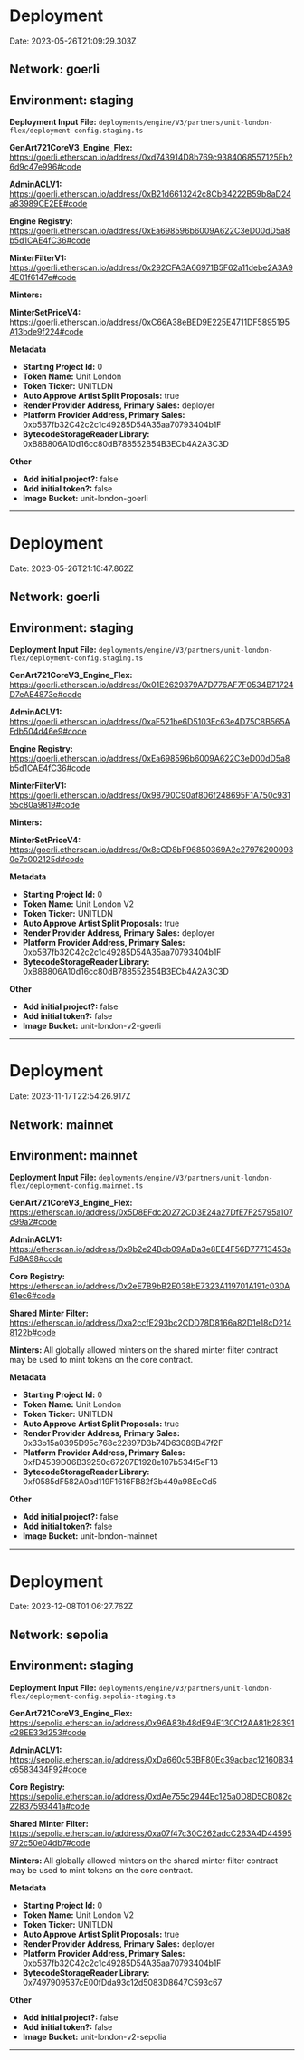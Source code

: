 # Deployment

Date: 2023-05-26T21:09:29.303Z

## **Network:** goerli

## **Environment:** staging

**Deployment Input File:** `deployments/engine/V3/partners/unit-london-flex/deployment-config.staging.ts`

**GenArt721CoreV3_Engine_Flex:** https://goerli.etherscan.io/address/0xd743914D8b769c9384068557125Eb26d9c47e996#code

**AdminACLV1:** https://goerli.etherscan.io/address/0xB21d6613242c8CbB4222B59b8aD24a83989CE2EE#code

**Engine Registry:** https://goerli.etherscan.io/address/0xEa698596b6009A622C3eD00dD5a8b5d1CAE4fC36#code

**MinterFilterV1:** https://goerli.etherscan.io/address/0x292CFA3A66971B5F62a11debe2A3A94E01f6147e#code

**Minters:**

**MinterSetPriceV4:** https://goerli.etherscan.io/address/0xC66A38eBED9E225E4711DF5895195A13bde9f224#code

**Metadata**

- **Starting Project Id:** 0
- **Token Name:** Unit London
- **Token Ticker:** UNITLDN
- **Auto Approve Artist Split Proposals:** true
- **Render Provider Address, Primary Sales:** deployer
- **Platform Provider Address, Primary Sales:** 0xb5B7fb32C42c2c1c49285D54A35aa70793404b1F
- **BytecodeStorageReader Library:** 0xB8B806A10d16cc80dB788552B54B3ECb4A2A3C3D

**Other**

- **Add initial project?:** false
- **Add initial token?:** false
- **Image Bucket:** unit-london-goerli

---

# Deployment

Date: 2023-05-26T21:16:47.862Z

## **Network:** goerli

## **Environment:** staging

**Deployment Input File:** `deployments/engine/V3/partners/unit-london-flex/deployment-config.staging.ts`

**GenArt721CoreV3_Engine_Flex:** https://goerli.etherscan.io/address/0x01E2629379A7D776AF7F0534B71724D7eAE4873e#code

**AdminACLV1:** https://goerli.etherscan.io/address/0xaF521be6D5103Ec63e4D75C8B565AFdb504d46e9#code

**Engine Registry:** https://goerli.etherscan.io/address/0xEa698596b6009A622C3eD00dD5a8b5d1CAE4fC36#code

**MinterFilterV1:** https://goerli.etherscan.io/address/0x98790C90af806f248695F1A750c93155c80a9819#code

**Minters:**

**MinterSetPriceV4:** https://goerli.etherscan.io/address/0x8cCD8bF96850369A2c279762000930e7c002125d#code

**Metadata**

- **Starting Project Id:** 0
- **Token Name:** Unit London V2
- **Token Ticker:** UNITLDN
- **Auto Approve Artist Split Proposals:** true
- **Render Provider Address, Primary Sales:** deployer
- **Platform Provider Address, Primary Sales:** 0xb5B7fb32C42c2c1c49285D54A35aa70793404b1F
- **BytecodeStorageReader Library:** 0xB8B806A10d16cc80dB788552B54B3ECb4A2A3C3D

**Other**

- **Add initial project?:** false
- **Add initial token?:** false
- **Image Bucket:** unit-london-v2-goerli

---

# Deployment

Date: 2023-11-17T22:54:26.917Z

## **Network:** mainnet

## **Environment:** mainnet

**Deployment Input File:** `deployments/engine/V3/partners/unit-london-flex/deployment-config.mainnet.ts`

**GenArt721CoreV3_Engine_Flex:** https://etherscan.io/address/0x5D8EFdc20272CD3E24a27DfE7F25795a107c99a2#code

**AdminACLV1:** https://etherscan.io/address/0x9b2e24Bcb09AaDa3e8EE4F56D77713453aFd8A98#code

**Core Registry:** https://etherscan.io/address/0x2eE7B9bB2E038bE7323A119701A191c030A61ec6#code

**Shared Minter Filter:** https://etherscan.io/address/0xa2ccfE293bc2CDD78D8166a82D1e18cD2148122b#code

**Minters:** All globally allowed minters on the shared minter filter contract may be used to mint tokens on the core contract.

**Metadata**

- **Starting Project Id:** 0
- **Token Name:** Unit London
- **Token Ticker:** UNITLDN
- **Auto Approve Artist Split Proposals:** true
- **Render Provider Address, Primary Sales:** 0x33b15a0395D95c768c22897D3b74D63089B47f2F
- **Platform Provider Address, Primary Sales:** 0xfD4539D06B39250c67207E1928e107b534f5eF13
- **BytecodeStorageReader Library:** 0xf0585dF582A0ad119F1616FB82f3b449a98EeCd5

**Other**

- **Add initial project?:** false
- **Add initial token?:** false
- **Image Bucket:** unit-london-mainnet

---

# Deployment

Date: 2023-12-08T01:06:27.762Z

## **Network:** sepolia

## **Environment:** staging

**Deployment Input File:** `deployments/engine/V3/partners/unit-london-flex/deployment-config.sepolia-staging.ts`

**GenArt721CoreV3_Engine_Flex:** https://sepolia.etherscan.io/address/0x96A83b48dE94E130Cf2AA81b28391c28EE33d253#code

**AdminACLV1:** https://sepolia.etherscan.io/address/0xDa660c53BF80Ec39acbac12160B34c6583434F92#code

**Core Registry:** https://sepolia.etherscan.io/address/0xdAe755c2944Ec125a0D8D5CB082c22837593441a#code

**Shared Minter Filter:** https://sepolia.etherscan.io/address/0xa07f47c30C262adcC263A4D44595972c50e04db7#code

**Minters:** All globally allowed minters on the shared minter filter contract may be used to mint tokens on the core contract.

**Metadata**

- **Starting Project Id:** 0
- **Token Name:** Unit London V2
- **Token Ticker:** UNITLDN
- **Auto Approve Artist Split Proposals:** true
- **Render Provider Address, Primary Sales:** deployer
- **Platform Provider Address, Primary Sales:** 0xb5B7fb32C42c2c1c49285D54A35aa70793404b1F
- **BytecodeStorageReader Library:** 0x7497909537cE00fDda93c12d5083D8647C593c67

**Other**

- **Add initial project?:** false
- **Add initial token?:** false
- **Image Bucket:** unit-london-v2-sepolia

---

